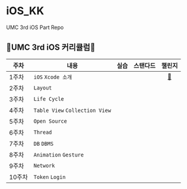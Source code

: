 # iOS_KK
UMC 3rd iOS Part Repo 
</br>

## 🍏UMC 3rd iOS 커리큘럼🍏
| **주차** | **내용**                         | **실습**| **스탠다드** |                             **챌린지**                              | 
|--------|--------------------------------|------|---------|:----------------------------------------------------------------:|
| 1주차    | `iOS` `Xcode 소개`               |  |         | [🍎](https://github.com/UMC-3rd-Seminar/iOS_KK/tree/main/Week01) |
| 2주차    | `Layout`                       |  |
| 3주차    | `Life Cycle`                   |
| 4주차    | `Table View` `Collection View` |
| 5주차    | `Open Source`                  |
| 6주차    | `Thread`                       |
| 7주차    | `DB` `DBMS`                    |
| 8주차    | `Animation` `Gesture`          |
| 9주차    | `Network`                      |
| 10주차   | `Token` `Login`                 |
    